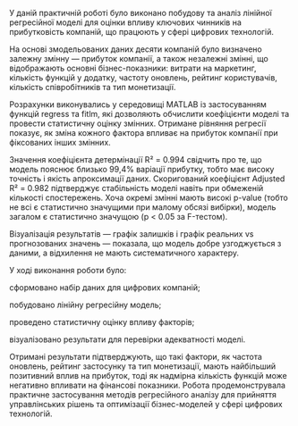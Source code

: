 У даній практичній роботі було виконано побудову та аналіз лінійної регресійної моделі для оцінки впливу ключових чинників на прибутковість компаній, що працюють у сфері цифрових технологій.

На основі змодельованих даних десяти компаній було визначено залежну змінну — прибуток компанії, а також незалежні змінні, що відображають основні бізнес-показники: витрати на маркетинг, кількість функцій у додатку, частоту оновлень, рейтинг користувачів, кількість співробітників та тип монетизації.

Розрахунки виконувались у середовищі MATLAB із застосуванням функцій regress та fitlm, які дозволяють обчислити коефіцієнти моделі та провести статистичну оцінку змінних. Отримане рівняння регресії показує, як зміна кожного фактора впливає на прибуток компанії при фіксованих інших змінних.

Значення коефіцієнта детермінації R² = 0.994 свідчить про те, що модель пояснює близько 99,4% варіації прибутку, тобто має високу точність і якість апроксимації даних. Скоригований коефіцієнт Adjusted R² = 0.982 підтверджує стабільність моделі навіть при обмеженій кількості спостережень.
Хоча окремі змінні мають високі p-value (тобто не всі є статистично значущими при малому обсязі вибірки), модель загалом є статистично значущою (p < 0.05 за F-тестом).

Візуалізація результатів — графік залишків і графік реальних vs прогнозованих значень — показала, що модель добре узгоджується з даними, а відхилення не мають систематичного характеру.

У ході виконання роботи було:

сформовано набір даних для цифрових компаній;

побудовано лінійну регресійну модель;

проведено статистичну оцінку впливу факторів;

візуалізовано результати для перевірки адекватності моделі.

Отримані результати підтверджують, що такі фактори, як частота оновлень, рейтинг застосунку та тип монетизації, мають найбільший позитивний вплив на прибуток, тоді як надмірна кількість функцій може негативно впливати на фінансові показники.
Робота продемонструвала практичне застосування методів регресійного аналізу для прийняття управлінських рішень та оптимізації бізнес-моделей у сфері цифрових технологій.

